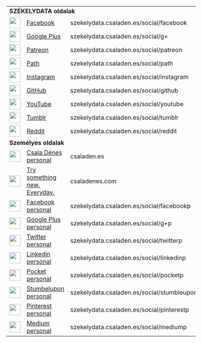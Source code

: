 <table>
<tr><td colspan="3"><b>SZÉKELYDATA oldalak</b></td></tr><tr>
<td><img height="30" src="https://cdn0.iconfinder.com/data/icons/social-media-square-4/1024/facebook-128.png"></td><td><a href="https://www.facebook.com/szekelydata/">Facebook</a></td><td> szekelydata.csaladen.es/social/facebook</td></tr><tr>
<td><img height="30" src="https://cdn0.iconfinder.com/data/icons/social-media-square-4/1024/g-128.png"></td><td><a href="https://plus.google.com/b/101974607759220766833/">Google Plus</a></td><td> szekelydata.csaladen.es/social/g+</td></tr><tr>
<td><img height="30" src="https://cdn4.iconfinder.com/data/icons/square-logo-buttons/512/patreon-128.png"></td><td><a href="https://www.patreon.com/szekelydata">Patreon</a></td><td> szekelydata.csaladen.es/social/patreon</td></tr><tr>
<td><img height="30" src="https://cdn2.iconfinder.com/data/icons/social-flat-buttons-3/512/path-128.png"></td><td><a href="https://www.path.com/58e0f0559c359f5424ef5bda">Path</a></td><td> szekelydata.csaladen.es/social/path</td></tr><tr>
<td><img height="30" src="https://cdn0.iconfinder.com/data/icons/social-media-square-4/1024/instagram-128.png"></td><td><a href="https://www.instagram.com/szekely_data/">Instagram</a></td><td> szekelydata.csaladen.es/social/instagram</td></tr><tr>
<td><img height="30" src="https://cdn3.iconfinder.com/data/icons/free-social-icons/67/github_square-128.png"></td><td><a href="https://github.com/csaladenes/szekelydata">GitHub</a></td><td> szekelydata.csaladen.es/social/github</td></tr><tr>
<td><img height="30" src="https://cdn0.iconfinder.com/data/icons/social-media-square-4/1024/youtube-128.png"></td><td><a href="https://www.youtube.com/channel/UC1PeEccTBNsEJaB6jOjjQYQ">YouTube</a></td><td> szekelydata.csaladen.es/social/youtube</td></tr><tr>
<td><img height="30" src="https://cdn0.iconfinder.com/data/icons/social-media-square-4/1024/tumblr-128.png"></td><td><a href="https://www.tumblr.com/blog/szekleydata">Tumblr</a></td><td> szekelydata.csaladen.es/social/tumblr</td></tr><tr>
<td><img height="30" src="https://cdn2.iconfinder.com/data/icons/social-icons-color/512/reddit-128.png"></td><td><a href="https://www.reddit.com/domain/csaladenes.egologo.ro/">Reddit</a></td><td> szekelydata.csaladen.es/social/reddit</td></tr><tr>
<tr><td colspan="3"><b>Személyes oldalak</b></td></tr><tr>
<td><img height="30" src="http://csaladen.es/favicon.ico"></td><td><a href="http://csaladen.es/">Csala Dénes personal</a></td><td> csaladen.es</td></tr><tr>
<td><img height="30" src="http://blog.csaladen.es/favicon.ico"></td><td><a href="http://csaladenes.com/">Try something new. Everyday.</a></td><td> csaladenes.com</td></tr><tr>
<td><img height="30" src="https://cdn0.iconfinder.com/data/icons/social-media-square-4/1024/facebook-128.png"></td><td><a href="https://www.facebook.com/csaladenes/">Facebook personal</a></td><td> szekelydata.csaladen.es/social/facebookp</td></tr><tr>
<td><img height="30" src="https://cdn0.iconfinder.com/data/icons/social-media-square-4/1024/g-128.png"></td><td><a href="https://plus.google.com/u/0/100943737036023614165">Google Plus personal</a></td><td> szekelydata.csaladen.es/social/g+p</td></tr><tr>
<td><img height="30" src="https://cdn0.iconfinder.com/data/icons/social-media-square-4/1024/twitter-128.png"></td><td><a href="https://twitter.com/csaladenes">Twitter personal</a></td><td> szekelydata.csaladen.es/social/twitterp</td></tr><tr>
<td><img height="30" src="https://cdn0.iconfinder.com/data/icons/social-media-square-4/1024/linkedin-128.png"></td><td><a href="https://www.linkedin.com/in/csaladenes/">Linkedin personal</a></td><td> szekelydata.csaladen.es/social/linkedinp</td></tr><tr>
<td><img height="30" src="https://cdn2.iconfinder.com/data/icons/social-icons-33/128/Pocket-128.png"></td><td><a href="https://getpocket.com/@683gfdx3p1fn2A35c5Td76bTGdAfpI74805Z65D918G7bzC666b99dy1Pe7Zxf54">Pocket personal</a></td><td> szekelydata.csaladen.es/social/pocketp</td></tr><tr>
<td><img height="30" src="https://cdn2.iconfinder.com/data/icons/social-icon-3/512/social_style_3_stumbleupon-128.png"></td><td><a href="http://www.stumbleupon.com/stumbler/dcsala">Stumbelupon personal</a></td><td> szekelydata.csaladen.es/social/stumbleuponp</td></tr><tr>
<td><img height="30" src="https://cdn0.iconfinder.com/data/icons/social-media-square-4/1024/pinterest-128.png"></td><td><a href="https://www.pinterest.com/csaladenes/">Pinterest personal</a></td><td> szekelydata.csaladen.es/social/pinterestp</td></tr><tr>
<td><img height="30" src="https://cdn2.iconfinder.com/data/icons/social-icons-33/128/Medium-128.png"></td><td><a href="https://medium.com/@csaladenes">Medium personal</a></td><td> szekelydata.csaladen.es/social/mediump</td></tr>
</table>


